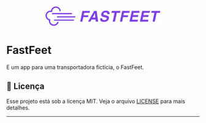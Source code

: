 <h1 align="center">
  <img alt="Fastfeet" title="Fastfeet" src="./.gitgub/logo.png" width="300px" />
</h1>

# FastFeet
E um app para uma transportadora fictícia, o FastFeet.

## :memo: Licença

Esse projeto está sob a licença MIT. Veja o arquivo [LICENSE](LICENSE) para mais detalhes.

---
